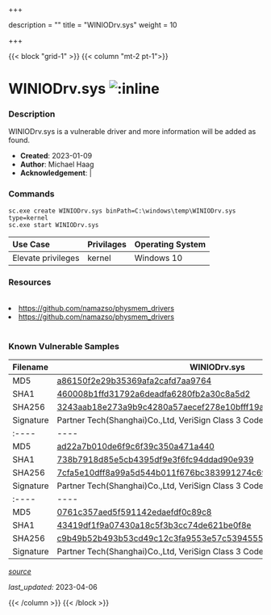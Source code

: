 +++

description = ""
title = "WINIODrv.sys"
weight = 10

+++


{{< block "grid-1" >}}
{{< column "mt-2 pt-1">}}


# WINIODrv.sys ![:inline](/images/twitter_verified.png) 


### Description

WINIODrv.sys is a vulnerable driver and more information will be added as found.

- **Created**: 2023-01-09
- **Author**: Michael Haag
- **Acknowledgement**:  | [](https://twitter.com/)

### Commands

```
sc.exe create WINIODrv.sys binPath=C:\windows\temp\WINIODrv.sys type=kernel
sc.exe start WINIODrv.sys
```

| Use Case | Privilages | Operating System | 
|:---- | ---- | ---- |
| Elevate privileges | kernel | Windows 10 |

### Resources
<br>
<li><a href=" https://github.com/namazso/physmem_drivers"> https://github.com/namazso/physmem_drivers</a></li>
<li><a href="https://github.com/namazso/physmem_drivers">https://github.com/namazso/physmem_drivers</a></li>
<br>

### Known Vulnerable Samples

| Filename | WINIODrv.sys |
|:---- | ---- | 
| MD5 | <a href="https://www.virustotal.com/gui/file/a86150f2e29b35369afa2cafd7aa9764">a86150f2e29b35369afa2cafd7aa9764</a> |
| SHA1 | <a href="https://www.virustotal.com/gui/file/460008b1ffd31792a6deadfa6280fb2a30c8a5d2">460008b1ffd31792a6deadfa6280fb2a30c8a5d2</a> |
| SHA256 | <a href="https://www.virustotal.com/gui/file/3243aab18e273a9b9c4280a57aecef278e10bfff19abb260d7a7820e41739099">3243aab18e273a9b9c4280a57aecef278e10bfff19abb260d7a7820e41739099</a> |
| Signature | Partner Tech(Shanghai)Co.,Ltd, VeriSign Class 3 Code Signing 2010 CA, VeriSign   || Filename | WINIODrv.sys |
|:---- | ---- | 
| MD5 | <a href="https://www.virustotal.com/gui/file/ad22a7b010de6f9c6f39c350a471a440">ad22a7b010de6f9c6f39c350a471a440</a> |
| SHA1 | <a href="https://www.virustotal.com/gui/file/738b7918d85e5cb4395df9e3f6fc94ddad90e939">738b7918d85e5cb4395df9e3f6fc94ddad90e939</a> |
| SHA256 | <a href="https://www.virustotal.com/gui/file/7cfa5e10dff8a99a5d544b011f676bc383991274c693e21e3af40cf6982adb8c">7cfa5e10dff8a99a5d544b011f676bc383991274c693e21e3af40cf6982adb8c</a> |
| Signature | Partner Tech(Shanghai)Co.,Ltd, VeriSign Class 3 Code Signing 2010 CA, VeriSign   || Filename | WINIODrv.sys |
|:---- | ---- | 
| MD5 | <a href="https://www.virustotal.com/gui/file/0761c357aed5f591142edaefdf0c89c8">0761c357aed5f591142edaefdf0c89c8</a> |
| SHA1 | <a href="https://www.virustotal.com/gui/file/43419df1f9a07430a18c5f3b3cc74de621be0f8e">43419df1f9a07430a18c5f3b3cc74de621be0f8e</a> |
| SHA256 | <a href="https://www.virustotal.com/gui/file/c9b49b52b493b53cd49c12c3fa9553e57c5394555b64e32d1208f5b96a5b8c6e">c9b49b52b493b53cd49c12c3fa9553e57c5394555b64e32d1208f5b96a5b8c6e</a> |
| Signature | Partner Tech(Shanghai)Co.,Ltd, VeriSign Class 3 Code Signing 2010 CA, VeriSign   |


[*source*](https://github.com/magicsword-io/LOLDrivers/tree/main/yaml/winiodrv.yaml)

*last_updated:* 2023-04-06








{{< /column >}}
{{< /block >}}
